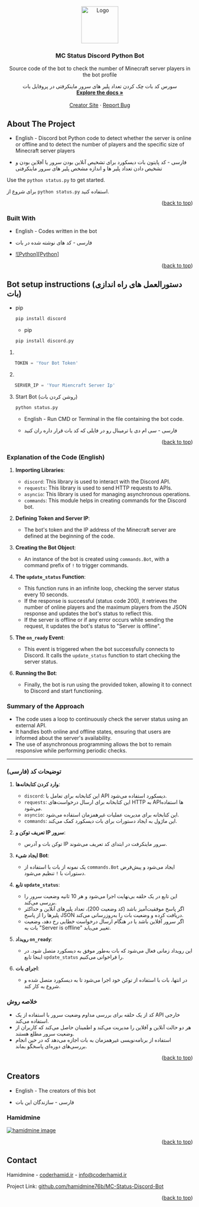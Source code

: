 <a id="readme-top"></a>

<!-- PROJECT LOGO -->
<br />
<div align="center">
  <a href="https://github.com/othneildrew/Best-README-Template">
    <img src="https://frankdev.ir/images/MC-Status-Discord-Bot.png" alt="Logo" width="100" height="100">
  </a>

  <h3 align="center">MC Status Discord Python Bot</h3>

  <p align="center">
    Source code of the bot to check the number of Minecraft server players in the bot profile
    <br />
  <p align="center">
    سورس کد بات چک کردن تعداد پلیر های سرور ماینکرفتی در پروفایل بات
    <br />
    <a href="https://coderhamid.ir"><strong>Explore the docs »</strong></a>
    <br />
    <br />
    <a href="https://coderhamid.ir/">Creator Site</a>
    &middot;
    <a href="https://discord.com/users/703707009454833715">Report Bug</a>
  </p>
</div>



<!-- ABOUT THE PROJECT -->
## About The Project


- English -
Discord bot Python code to detect whether the server is online or offline and to detect the number of players and the specific size of Minecraft server players

- فارسی -
کد پایتون بات دیسکورد برای تشخیص آنلاین بودن سرور یا آفلاین بودن و تشخیص دادن تعداد پلیر ها و اندازه مشخص پلیر های سرور ماینکرفتی


Use the `python status.py` to get started.

برای شروع از `python status.py` استفاده کنید.

<p align="right">(<a href="#readme-top">back to top</a>)</p>



### Built With

- English -
Codes written in the bot

- فارسی -
کد های نوشته شده در بات

* [![Python][Python]][Python-url]

<p align="right">(<a href="#readme-top">back to top</a>)</p>



<!-- GETTING STARTED -->
## Bot setup instructions (دستورالعمل های راه اندازی بات)

* pip
  ```sh
  pip install discord
  ```

  * pip
  ```sh
  pip install discord.py
  ```

1.
```python
   TOKEN = 'Your Bot Token'
   ```
2.
```python
   SERVER_IP = 'Your Miencraft Server Ip'
   ```
3. Start Bot (روشن کردن بات)
   ```sh
   python status.py
   ```
   - English -
   Run CMD or Terminal in the file containing the bot code.

   - فارسی -
   سی ام دی یا ترمینال رو در فایلی که کد بات قرار داره ران کنید

<p align="right">(<a href="#readme-top">back to top</a>)</p>


### Explanation of the Code (English)

1. **Importing Libraries**: 
   - `discord`: This library is used to interact with the Discord API.
   - `requests`: This library is used to send HTTP requests to APIs.
   - `asyncio`: This library is used for managing asynchronous operations.
   - `commands`: This module helps in creating commands for the Discord bot.

2. **Defining Token and Server IP**: 
   - The bot's token and the IP address of the Minecraft server are defined at the beginning of the code.

3. **Creating the Bot Object**: 
   - An instance of the bot is created using `commands.Bot`, with a command prefix of `!` to trigger commands.

4. **The `update_status` Function**:
   - This function runs in an infinite loop, checking the server status every 10 seconds.
   - If the response is successful (status code 200), it retrieves the number of online players and the maximum players from the JSON response and updates the bot's status to reflect this.
   - If the server is offline or if any error occurs while sending the request, it updates the bot's status to "Server is offline".

5. **The `on_ready` Event**:
   - This event is triggered when the bot successfully connects to Discord. It calls the `update_status` function to start checking the server status.

6. **Running the Bot**: 
   - Finally, the bot is run using the provided token, allowing it to connect to Discord and start functioning.

### Summary of the Approach
- The code uses a loop to continuously check the server status using an external API.
- It handles both online and offline states, ensuring that users are informed about the server's availability.
- The use of asynchronous programming allows the bot to remain responsive while performing periodic checks.

---

### توضیحات کد (فارسی)

1. **وارد کردن کتابخانه‌ها**: 
   - `discord`: این کتابخانه برای تعامل با API دیسکورد استفاده می‌شود.
   - `requests`: این کتابخانه برای ارسال درخواست‌های HTTP به APIها استفاده می‌شود.
   - `asyncio`: این کتابخانه برای مدیریت عملیات غیرهمزمان استفاده می‌شود.
   - `commands`: این ماژول به ایجاد دستورات برای بات دیسکورد کمک می‌کند.

2. **تعریف توکن و IP سرور**: 
   - توکن بات و آدرس IP سرور ماینکرفت در ابتدای کد تعریف می‌شوند.

3. **ایجاد شیء Bot**: 
   - یک نمونه از بات با استفاده از `commands.Bot` ایجاد می‌شود و پیش‌فرض دستورات با `!` تنظیم می‌شود.

4. **تابع `update_status`**:
   - این تابع در یک حلقه بی‌نهایت اجرا می‌شود و هر 10 ثانیه وضعیت سرور را بررسی می‌کند.
   - اگر پاسخ موفقیت‌آمیز باشد (کد وضعیت 200)، تعداد پلیرهای آنلاین و حداکثر پلیرها را از پاسخ JSON دریافت کرده و وضعیت بات را به‌روزرسانی می‌کند.
   - اگر سرور آفلاین باشد یا در هنگام ارسال درخواست خطایی رخ دهد، وضعیت بات به "Server is offline" تغییر می‌یابد.

5. **رویداد `on_ready`**:
   - این رویداد زمانی فعال می‌شود که بات به‌طور موفق به دیسکورد متصل شود. در اینجا تابع `update_status` را فراخوانی می‌کنیم.

6. **اجرای بات**: 
   - در انتها، بات با استفاده از توکن خود اجرا می‌شود تا به دیسکورد متصل شده و شروع به کار کند.

### خلاصه روش
- کد از یک حلقه برای بررسی مداوم وضعیت سرور با استفاده از یک API خارجی استفاده می‌کند.
- هر دو حالت آنلاین و آفلاین را مدیریت می‌کند و اطمینان حاصل می‌کند که کاربران از وضعیت سرور مطلع هستند.
- استفاده از برنامه‌نویسی غیرهمزمان به بات اجازه می‌دهد که در حین انجام بررسی‌های دوره‌ای پاسخگو بماند.


<p align="right">(<a href="#readme-top">back to top</a>)</p>



<!-- CONTRIBUTING -->
## Creators

- English -
The creators of this bot

- فارسی -
سازندگان این بات

### Hamidmine

<a href="https://coderhamid.ir">
  <img src="https://frankdev.ir/images/hamidmine.png" alt="hamidmine image" />
</a>

<p align="right">(<a href="#readme-top">back to top</a>)</p>

<!-- CONTACT -->
## Contact

Hamidmine - [coderhamid.ir](https://coderhamid.ir/) - info@coderhamid.ir

Project Link: [github.com/hamidmine76b/MC-Status-Discord-Bot](https://github.com/hamidmine76b/MC-Status-Discord-Bot)

<p align="right">(<a href="#readme-top">back to top</a>)</p>

<!-- MARKDOWN LINKS & IMAGES -->
<!-- https://www.markdownguide.org/basic-syntax/#reference-style-links -->
[Python-url]: https://www.python.org/
